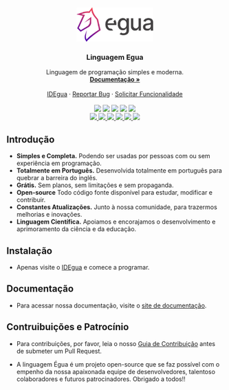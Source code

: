 <br>
<p align="center">
  <img src="./web/assets/egua.png" alt="egua" width="auto" height="80px">

  <h3 align="center">Linguagem Egua</h3>

  <p align="center">
    Linguagem de programação simples e moderna.
    <br />
    <a href="https://egua.tech/docs/egua"><strong>Documentação »</strong></a>
    <br />
    <br />
    <a href="https://egua.tech/egua/">IDEgua</a>
    ·
    <a href="https://github.com/eguatech/egua/issues">Reportar Bug</a>
    ·
    <a href="https://github.com/eguatech/egua/issues">Solicitar Funcionalidade</a>
    <br />
    <br />
    <img src="https://img.shields.io/github/issues/eguatech/egua" />
    <img src="https://img.shields.io/github/stars/eguatech/egua" />
    <img src="https://img.shields.io/github/forks/eguatech/egua" />
    <img src="https://img.shields.io/npm/v/egua">
    <img src="https://img.shields.io/github/license/eguatech/egua" />
    <br>
    <a href="https://github.com/eguatech"><img src="https://img.shields.io/badge/-Github-000?style=flat&logo=Github&logoColor=white">
    <a href="https://twitter.com/eguatech"> <img src="https://img.shields.io/badge/-Twitter-1ca0f1?style=flat&labelColor=1ca0f1&logo=twitter&logoColor=white&link=Twitter" href="https://twitter.com/eguatech">
    <a href="https://www.instagram.com/eguatech/"><img src="https://img.shields.io/badge/-Instagram-c13584?style=flat&labelColor=c13584&logo=instagram&logoColor=white">
    <a href="https://www.youtube.com/channel/UCDgGUdR_6hZ6lfVaQbkQPLw"><img src="https://img.shields.io/badge/-YouTube-ff0000?style=flat-square&labelColor=ff0000&logo=youtube&logoColor=white">
    <a href="https://www.linkedin.com/company/eguatech/"><img src="https://img.shields.io/badge/-LinkedIn-blue?style=flat&logo=Linkedin&logoColor=white"> </a>
    <a href="https://dev.to/eguatech"><img src="https://img.shields.io/badge/DEV.TO-%230A0A0A.svg?&style=for-the-badge&logo=dev-dot-to&logoColor=white" height=22> </a>
  </p>
</p>

## Introdução

- **Simples e Completa.** Podendo ser usadas por pessoas com ou sem experiência em programação.
- **Totalmente em Português.** Desenvolvida totalmente em português para quebrar a barreira do inglês.
- **Grátis.** Sem planos, sem limitações e sem propaganda.
- **Open-source** Todo código fonte disponível para estudar, modificar e contribuir.
- **Constantes Atualizações.** Junto à nossa comunidade, para trazermos melhorias e inovações.
- **Linguagem Científica.** Apoiamos e encorajamos o desenvolvimento e aprimoramento da ciência e da educação.

## Instalação

- Apenas visite o [IDEgua](https://egua.tech/egua/) e comece a programar.

## Documentação

- Para acessar nossa documentação, visite o [site de documentação](https://egua.tech/docs).

## Contruibuições e Patrocínio

* Para contribuições, por favor, leia o nosso [Guia de Contribuição](.github/CONTRIBUTING.md) antes de submeter um Pull Request.

- A linguagem Égua é um projeto open-source que se faz possível com o empenho da nossa apaixonada equipe de desenvolvedores, talentoso colaboradores e futuros patrocinadores. Obrigado a todos!!
